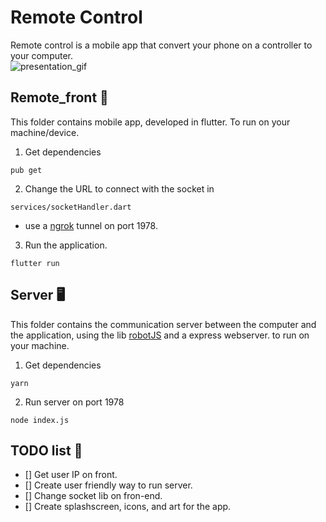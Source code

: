 # Remote Control 

Remote control is a mobile app that convert your phone on a controller to your computer. 
<br/>
![presentation_gif](./assets/remote.gif)


## Remote_front 📱

This folder contains mobile app, developed in flutter. To run on your machine/device.

1. Get dependencies

`pub get`

2. Change the URL to connect with the socket in 

`services/socketHandler.dart`

- use a [ngrok](https://ngrok.com/) tunnel on port 1978.
 

3. Run the application.

`flutter run`

## Server 🖥️

This folder contains the communication server between the computer and the application, using the lib [robotJS](https://github.com/octalmage/robotjs) and a express webserver. to run on your machine.

1.  Get dependencies

 `yarn`

2. Run server on port 1978

`node index.js`


## TODO list 📑 

- [] Get user IP on front.
- [] Create user friendly way to run server.
- [] Change socket lib on fron-end.
- [] Create splashscreen, icons, and art for the app.
